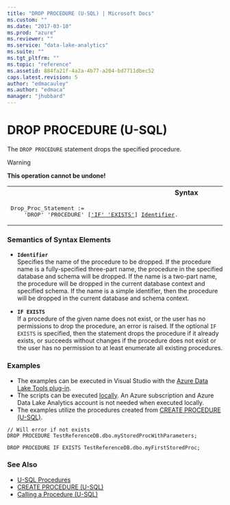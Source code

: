 ```yaml
---
title: "DROP PROCEDURE (U-SQL) | Microsoft Docs"
ms.custom: ""
ms.date: "2017-03-10"
ms.prod: "azure"
ms.reviewer: ""
ms.service: "data-lake-analytics"
ms.suite: ""
ms.tgt_pltfrm: ""
ms.topic: "reference"
ms.assetid: 884fa21f-4a2a-4b77-a204-bd7711dbec52
caps.latest.revision: 5
author: "edmacauley"
ms.author: "edmaca"
manager: "jhubbard"
---
```

# DROP PROCEDURE (U-SQL)
The `DROP PROCEDURE` statement drops the specified procedure.  
  
> [!WARNING]
> **This operation cannot be undone!**
  
<table><th>Syntax</th><tr><td><pre>
Drop_Proc_Statement :=                                                                                   
    'DROP' 'PROCEDURE' [<a href="#IE">'IF' 'EXISTS'</a>] <a href="#Ident">Identifier</a>.  
</pre></td></tr></table>
 
### Semantics of Syntax Elements    
-   <a name="Ident"></a>**`Identifier`**   
    Specifies the name of the procedure to be dropped. If the procedure name is a fully-specified three-part name, the procedure in the specified database and schema will be dropped. If the name is a two-part name, the procedure will be dropped in the current database context and specified schema. If the name is a simple identifier, then the procedure will be dropped in the current database and schema context.  
  
-   <a name="IE"></a>**`IF EXISTS`**   
    If a procedure of the given name does not exist, or the user has no permissions to drop the procedure, an error is raised. If the optional `IF EXISTS` is specified, then the statement drops the procedure if it already exists, or succeeds without changes if the procedure does not exist or the user has no permission to at least enumerate all existing procedures.  
  
### Examples
- The examples can be executed in Visual Studio with the [Azure Data Lake Tools plug-in](https://www.microsoft.com/download/details.aspx?id=49504).  
- The scripts can be executed [locally](https://channel9.msdn.com/Series/AzureDataLake/USQL-LocalRun).  An Azure subscription and Azure Data Lake Analytics account is not needed when executed locally.
- The examples utilize the procedures created from [CREATE PROCEDURE (U-SQL)](create-procedure-u-sql.md).
```
// Will error if not exists
DROP PROCEDURE TestReferenceDB.dbo.myStoredProcWithParameters;

DROP PROCEDURE IF EXISTS TestReferenceDB.dbo.myFirstStoredProc;
```

  
### See Also    
* [U-SQL Procedures](u-sql-procedures.md)  
* [CREATE PROCEDURE (U-SQL)](create-procedure-u-sql.md)  
* [Calling a Procedure (U-SQL)](calling-a-procedure-u-sql.md)   
